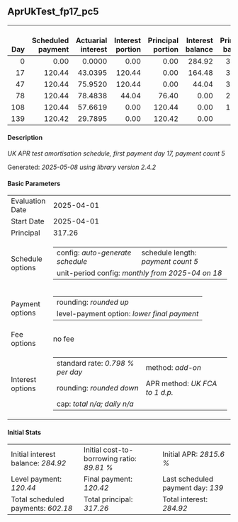<h2>AprUkTest_fp17_pc5</h2>
<table>
    <thead style="vertical-align: bottom;">
        <th style="text-align: right;">Day</th>
        <th style="text-align: right;">Scheduled payment</th>
        <th style="text-align: right;">Actuarial interest</th>
        <th style="text-align: right;">Interest portion</th>
        <th style="text-align: right;">Principal portion</th>
        <th style="text-align: right;">Interest balance</th>
        <th style="text-align: right;">Principal balance</th>
        <th style="text-align: right;">Total actuarial interest</th>
        <th style="text-align: right;">Total interest</th>
        <th style="text-align: right;">Total principal</th>
    </thead>
    <tr style="text-align: right;">
        <td class="ci00">0</td>
        <td class="ci01" style="white-space: nowrap;">0.00</td>
        <td class="ci02">0.0000</td>
        <td class="ci03">0.00</td>
        <td class="ci04">0.00</td>
        <td class="ci05">284.92</td>
        <td class="ci06">317.26</td>
        <td class="ci07">0.0000</td>
        <td class="ci08">0.00</td>
        <td class="ci09">0.00</td>
    </tr>
    <tr style="text-align: right;">
        <td class="ci00">17</td>
        <td class="ci01" style="white-space: nowrap;">120.44</td>
        <td class="ci02">43.0395</td>
        <td class="ci03">120.44</td>
        <td class="ci04">0.00</td>
        <td class="ci05">164.48</td>
        <td class="ci06">317.26</td>
        <td class="ci07">43.0395</td>
        <td class="ci08">120.44</td>
        <td class="ci09">0.00</td>
    </tr>
    <tr style="text-align: right;">
        <td class="ci00">47</td>
        <td class="ci01" style="white-space: nowrap;">120.44</td>
        <td class="ci02">75.9520</td>
        <td class="ci03">120.44</td>
        <td class="ci04">0.00</td>
        <td class="ci05">44.04</td>
        <td class="ci06">317.26</td>
        <td class="ci07">118.9915</td>
        <td class="ci08">240.88</td>
        <td class="ci09">0.00</td>
    </tr>
    <tr style="text-align: right;">
        <td class="ci00">78</td>
        <td class="ci01" style="white-space: nowrap;">120.44</td>
        <td class="ci02">78.4838</td>
        <td class="ci03">44.04</td>
        <td class="ci04">76.40</td>
        <td class="ci05">0.00</td>
        <td class="ci06">240.86</td>
        <td class="ci07">197.4753</td>
        <td class="ci08">284.92</td>
        <td class="ci09">76.40</td>
    </tr>
    <tr style="text-align: right;">
        <td class="ci00">108</td>
        <td class="ci01" style="white-space: nowrap;">120.44</td>
        <td class="ci02">57.6619</td>
        <td class="ci03">0.00</td>
        <td class="ci04">120.44</td>
        <td class="ci05">0.00</td>
        <td class="ci06">120.42</td>
        <td class="ci07">255.1372</td>
        <td class="ci08">284.92</td>
        <td class="ci09">196.84</td>
    </tr>
    <tr style="text-align: right;">
        <td class="ci00">139</td>
        <td class="ci01" style="white-space: nowrap;">120.42</td>
        <td class="ci02">29.7895</td>
        <td class="ci03">0.00</td>
        <td class="ci04">120.42</td>
        <td class="ci05">0.00</td>
        <td class="ci06">0.00</td>
        <td class="ci07">284.9267</td>
        <td class="ci08">284.92</td>
        <td class="ci09">317.26</td>
    </tr>
</table>
<h4>Description</h4>
<p><i>UK APR test amortisation schedule, first payment day 17, payment count 5</i></p>
<p>Generated: <i>2025-05-08 using library version 2.4.2</i></p>
<h4>Basic Parameters</h4>
<table>
    <tr>
        <td>Evaluation Date</td>
        <td>2025-04-01</td>
    </tr>
    <tr>
        <td>Start Date</td>
        <td>2025-04-01</td>
    </tr>
    <tr>
        <td>Principal</td>
        <td>317.26</td>
    </tr>
    <tr>
        <td>Schedule options</td>
        <td>
            <table>
                <tr>
                    <td>config: <i>auto-generate schedule</i></td>
                    <td>schedule length: <i><i>payment count</i> 5</i></td>
                </tr>
                <tr>
                    <td colspan="2" style="white-space: nowrap;">unit-period config: <i>monthly from 2025-04 on 18</i></td>
                </tr>
            </table>
        </td>
    </tr>
    <tr>
        <td>Payment options</td>
        <td>
            <table>
                <tr>
                    <td>rounding: <i>rounded up</i></td>
                </tr>
                <tr>
                    <td>level-payment option: <i>lower&nbsp;final&nbsp;payment</i></td>
                </tr>
            </table>
        </td>
    </tr>
    <tr>
        <td>Fee options</td>
        <td>no fee
        </td>
    </tr>
    <tr>
        <td>Interest options</td>
        <td>
            <table>
                <tr>
                    <td>standard rate: <i>0.798 % per day</i></td>
                    <td>method: <i>add-on</i></td>
                </tr>
                <tr>
                    <td>rounding: <i>rounded down</i></td>
                    <td>APR method: <i>UK FCA to 1 d.p.</i></td>
                </tr>
                <tr>
                    <td colspan="2">cap: <i>total <i>n/a</i>; daily <i>n/a</i></td>
                </tr>
            </table>
        </td>
    </tr>
</table>
<h4>Initial Stats</h4>
<table>
    <tr>
        <td>Initial interest balance: <i>284.92</i></td>
        <td>Initial cost-to-borrowing ratio: <i>89.81 %</i></td>
        <td>Initial APR: <i>2815.6 %</i></td>
    </tr>
    <tr>
        <td>Level payment: <i>120.44</i></td>
        <td>Final payment: <i>120.42</i></td>
        <td>Last scheduled payment day: <i>139</i></td>
    </tr>
    <tr>
        <td>Total scheduled payments: <i>602.18</i></td>
        <td>Total principal: <i>317.26</i></td>
        <td>Total interest: <i>284.92</i></td>
    </tr>
</table>